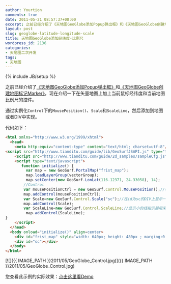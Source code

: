 ```yaml
---
author: Yourtion
comments: true
date: 2011-05-21 08:57:37+00:00
excerpt: 之前已经介绍了《天地图GeoGlobe添加Popup弹出框》和《天地图GeoGlobe创建地图标记Marker》，现在介绍一下在矢量地图上加上当前鼠标经纬度和当前地图比例尺的控件
layout: post
slug: geoglobe-latitude-longitude-scale
title: 天地图GeoGlobe添加经纬度-比例尺
wordpress_id: 2136
categories:
- 天地图二次开发
tags:
- 天地图
---
```

{% include JB/setup %}

之前已经介绍了[《天地图GeoGlobe添加Popup弹出框》](/geoglobe-add-popup-box.html)和[《天地图GeoGlobe创建地图标记Marker》](/geoglobe-map-marker.html)，现在介绍一下在矢量地图上加上当前鼠标经纬度和当前地图比例尺的控件。

通过实例化```Control```下的```MousePosition()```、```Scale```和```ScaleLine```，然后添加到地图或者DIV中实现。

代码如下：

```html
<html xmlns="http://www.w3.org/1999/xhtml">
  <head>
    <meta http-equiv="content-type" content="text/html; charset=utf-8"/>
<script src="http://www.tianditu.com/guide/lib/GeoSurfJSAPI.js" type="text/javascript"></script>
    <script src="http://www.tianditu.com/guide/2d_samples/sampleCfg.js" type="text/javascript"></script>
    <script type="text/javascript">
	   function initialize() {
	     var map = new GeoSurf.PortalMap("frist_map");
	     map.loadLayerGroup(vectorGroup);
	     map.setCenter(new GeoSurf.LonLat(116.12371, 24.33058), 14);
		//Control
	    var mousePositionCtrl = new GeoSurf.Control.MousePosition();//初始化鼠标定位的控件
		map.addControl(mousePositionCtrl);
        var Scale=new GeoSurf.Control.Scale("sc");//在id为sc的DIV上显示一个小的比例尺指示器
        map.addControl(Scale);
        var ScaleLine=new GeoSurf.Control.ScaleLine;//显示小的线指示器用来表示当前地图的比例尺
         map.addControl(ScaleLine);
}
    </script>
  </head>
  <body onload="initialize()" align=center>
    <div id="frist_map" style="width: 640px; height: 480px ; marging:0 auto"></div>
    <div id="sc"></div>
  </body>
</html>
```

[![]({{ IMAGE_PATH }}2011/05/GeoGlobe_Control.jpg)]({{ IMAGE_PATH }}2011/05/GeoGlobe_Control.jpg)

您查看此示例的实际效果：[点击这里看Demo](http://demo.yourtion.com/GeoGlobe/control_1.php)


